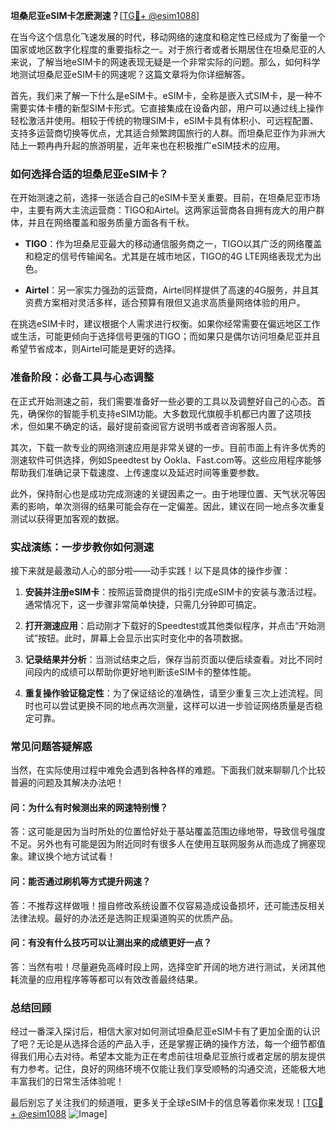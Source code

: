 **坦桑尼亚eSIM卡怎麽測速？**[[TG💪+ @esim1088](https://t.me/s/esim1088)]

在当今这个信息化飞速发展的时代，移动网络的速度和稳定性已经成为了衡量一个国家或地区数字化程度的重要指标之一。对于旅行者或者长期居住在坦桑尼亚的人来说，了解当地eSIM卡的网速表现无疑是一个非常实际的问题。那么，如何科学地测试坦桑尼亚eSIM卡的网速呢？这篇文章将为你详细解答。

首先，我们来了解一下什么是eSIM卡。eSIM卡，全称是嵌入式SIM卡，是一种不需要实体卡槽的新型SIM卡形式。它直接集成在设备内部，用户可以通过线上操作轻松激活并使用。相较于传统的物理SIM卡，eSIM卡具有体积小、可远程配置、支持多运营商切换等优点，尤其适合频繁跨国旅行的人群。而坦桑尼亚作为非洲大陆上一颗冉冉升起的旅游明星，近年来也在积极推广eSIM技术的应用。

### **如何选择合适的坦桑尼亚eSIM卡？**

在开始测速之前，选择一张适合自己的eSIM卡至关重要。目前，在坦桑尼亚市场中，主要有两大主流运营商：TIGO和Airtel。这两家运营商各自拥有庞大的用户群体，并且在网络覆盖和服务质量方面各有千秋。

- **TIGO**：作为坦桑尼亚最大的移动通信服务商之一，TIGO以其广泛的网络覆盖和稳定的信号传输闻名。尤其是在城市地区，TIGO的4G LTE网络表现尤为出色。
  
- **Airtel**：另一家实力强劲的运营商，Airtel同样提供了高速的4G服务，并且其资费方案相对灵活多样，适合预算有限但又追求高质量网络体验的用户。

在挑选eSIM卡时，建议根据个人需求进行权衡。如果你经常需要在偏远地区工作或生活，可能更倾向于选择信号更强的TIGO；而如果只是偶尔访问坦桑尼亚并且希望节省成本，则Airtel可能是更好的选择。

### **准备阶段：必备工具与心态调整**

在正式开始测速之前，我们需要准备好一些必要的工具以及调整好自己的心态。首先，确保你的智能手机支持eSIM功能。大多数现代旗舰手机都已内置了这项技术，但如果不确定的话，最好提前查阅官方说明书或者咨询客服人员。

其次，下载一款专业的网络测速应用是非常关键的一步。目前市面上有许多优秀的测速软件可供选择，例如Speedtest by Ookla、Fast.com等。这些应用程序能够帮助我们准确记录下载速度、上传速度以及延迟时间等重要参数。

此外，保持耐心也是成功完成测速的关键因素之一。由于地理位置、天气状况等因素的影响，单次测得的结果可能会存在一定偏差。因此，建议在同一地点多次重复测试以获得更加客观的数据。

### **实战演练：一步步教你如何测速**

接下来就是最激动人心的部分啦——动手实践！以下是具体的操作步骤：

1. **安装并注册eSIM卡**：按照运营商提供的指引完成eSIM卡的安装与激活过程。通常情况下，这一步骤非常简单快捷，只需几分钟即可搞定。

2. **打开测速应用**：启动刚才下载好的Speedtest或其他类似程序，并点击“开始测试”按钮。此时，屏幕上会显示出实时变化中的各项数据。

3. **记录结果并分析**：当测试结束之后，保存当前页面以便后续查看。对比不同时间段内的成绩可以帮助你更好地判断该eSIM卡的整体性能。

4. **重复操作验证稳定性**：为了保证结论的准确性，请至少重复三次上述流程。同时也可以尝试更换不同的地点再次测量，这样可以进一步验证网络质量是否稳定可靠。

### **常见问题答疑解惑**

当然，在实际使用过程中难免会遇到各种各样的难题。下面我们就来聊聊几个比较普遍的问题及其解决办法吧！

#### **问：为什么有时候测出来的网速特别慢？**
答：这可能是因为当时所处的位置恰好处于基站覆盖范围边缘地带，导致信号强度不足。另外也有可能是因为附近同时有很多人在使用互联网服务从而造成了拥塞现象。建议换个地方试试看！

#### **问：能否通过刷机等方式提升网速？**
答：不推荐这样做哦！擅自修改系统设置不仅容易造成设备损坏，还可能违反相关法律法规。最好的办法还是选购正规渠道购买的优质产品。

#### **问：有没有什么技巧可以让测出来的成绩更好一点？**
答：当然有啦！尽量避免高峰时段上网，选择空旷开阔的地方进行测试，关闭其他耗流量的应用程序等等都可以有效改善最终结果。

### **总结回顾**

经过一番深入探讨后，相信大家对如何测试坦桑尼亚eSIM卡有了更加全面的认识了吧？无论是从选择合适的产品入手，还是掌握正确的操作方法，每一个细节都值得我们用心去对待。希望本文能为正在考虑前往坦桑尼亚旅行或者定居的朋友提供有力参考。记住，良好的网络环境不仅能让我们享受顺畅的沟通交流，还能极大地丰富我们的日常生活体验呢！

最后别忘了关注我们的频道哦，更多关于全球eSIM卡的信息等着你来发现！[[TG💪+ @esim1088](https://t.me/s/esim1088) ![Image](https://i.postimg.cc/4NQfJmqS/Snipaste-2025-05-13-00-14-12.png)]